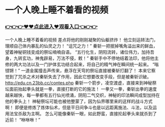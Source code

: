 # 一个人晚上睡不着看的视频

### <a href="https://github.com/asidw/xian/issues/1">👉👉👉♥♥点此进入♥观看入口👈👉👉</a>

一个人晚上睡不着看的视频
差点将他的刚刚凝聚的仙躯挤炸！
    他立刻运转法门，理顺自己体内暴乱的仙灵之力！
    “诅咒之力！”
    秦斩一把抿掉嘴角溢出来的鲜血，望着神秘铜钱变成的祭坛喃喃自语。
    “五行化生，阴阳流转，诸位伟力，加持吾身，九转玄功，神鬼辟易，万法不侵，敕！”
    秦斩手中不停地结着法印，他将他主修的两大功法以及一门护体玄功结合起来，将自己的精气神在瞬间统一起来。
    “嗡铿锵！”
    一道金属撞击声传来，悬浮在天穹的祭坛直接被秦斩打翻了！
    本来它察觉到了咒杀之术对秦斩失去了作用，因此它想要改变手段，但是被秦斩识破。
    http://edu.cn.23bb.cc/contes.php
    秦斩一个箭步，凌空渡虚，直接来到神秘祭坛面前抬起拳头就是一拳，直接打断的它的施法！
    一拳又一拳，秦斩出拳的速度越来越快，每一拳都有五行仙光喷涌，阴阳二气交织，神秘的印法瞬间成型加持在他的拳头上！
    神秘祭坛可能也被他整蒙了，因为仙界哪里来的这样的战斗方式啊！
    即便是修炼了炼体仙术，但是平日间争斗也是以远距离施法、斗法，以及运用法宝杀敌为主啊。
    怎么可能像秦斩一眼，如此野蛮，直接抡起拳头来就杀到了近前！
    “咻咻咻！”
